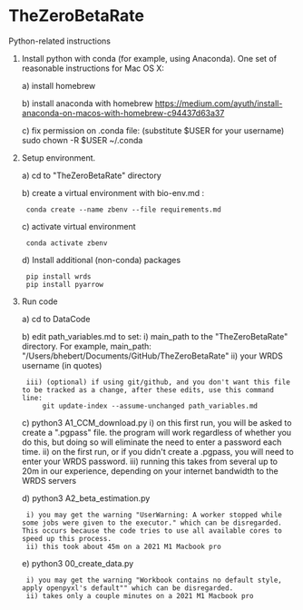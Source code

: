 # TheZeroBetaRate


Python-related instructions

1) Install python with conda (for example, using Anaconda). One set of reasonable instructions for Mac OS X:

	a) install homebrew
	
	b) install anaconda with homebrew
		https://medium.com/ayuth/install-anaconda-on-macos-with-homebrew-c94437d63a37

	c) fix permission on .conda file: (substitute $USER for your username)
		sudo chown -R $USER ~/.conda
	
		
2) Setup environment.

	a) cd to "TheZeroBetaRate" directory

	b) create a virtual environment with bio-env.md :
	
		conda create --name zbenv --file requirements.md
	
	c) activate virtual environment
	
		conda activate zbenv

	d) Install additional (non-conda) packages

		pip install wrds
		pip install pyarrow
	
3) Run code

	a) cd to DataCode
	
	b) edit path_variables.md to set:
		i) main_path to the "TheZeroBetaRate" directory. For example,
			 main_path: "/Users/bhebert/Documents/GitHub/TheZeroBetaRate"
		ii) your WRDS username (in quotes)
		
		iii) (optional) if using git/github, and you don't want this file to be tracked as a change, after these edits, use this command line:
			git update-index --assume-unchanged path_variables.md 
	
	c) python3 A1_CCM_download.py 
		i) on this first run, you will be asked to create a ".pgpass" file. the program will work regardless of whether you do this, but doing so will eliminate the need to enter a password each time.
		ii) on the first run, or if you didn't create a .pgpass, you will need to enter your WRDS password.
		iii) running this takes from several up to 20m in our experience, depending on your internet bandwidth to the WRDS servers
	
	d) python3 A2_beta_estimation.py
	
		i) you may get the warning "UserWarning: A worker stopped while some jobs were given to the executor." which can be disregarded. This occurs because the code tries to use all available cores to speed up this process.
		ii) this took about 45m on a 2021 M1 Macbook pro
	
	e) python3 00_create_data.py

		i) you may get the warning "Workbook contains no default style, apply openpyxl's default"" which can be disregarded.
		ii) takes only a couple minutes on a 2021 M1 Macbook pro